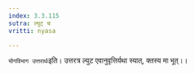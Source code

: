 ```yaml
---
index: 3.3.115
sutra: ल्युट् च
vritti: nyasa

---
```

`योगविभाग उत्तरार्थः`इति। उत्तरत्र ल्युट एवानुवृत्तिर्यथा स्यात्, क्तस्य मा भूत्।।